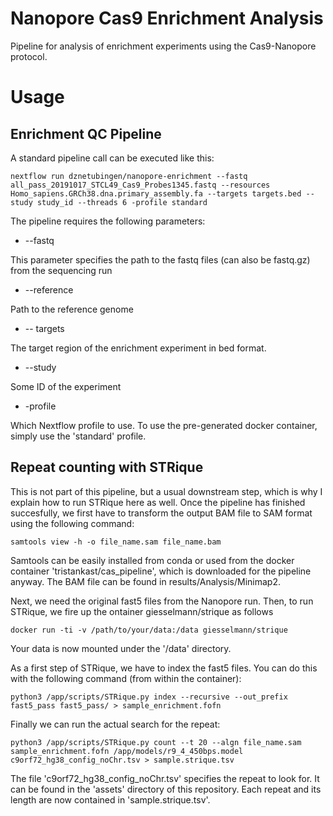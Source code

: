 # Nanopore Cas9 Enrichment Analysis
Pipeline for analysis of enrichment experiments using the Cas9-Nanopore protocol.

# Usage

## Enrichment QC Pipeline
A standard pipeline call can be executed like this:
```
nextflow run dznetubingen/nanopore-enrichment --fastq all_pass_20191017_STCL49_Cas9_Probes1345.fastq --resources Homo_sapiens.GRCh38.dna.primary_assembly.fa --targets targets.bed --study study_id --threads 6 -profile standard
```

The pipeline requires the following parameters:
* --fastq

This parameter specifies the path to the fastq files (can also be fastq.gz) from the sequencing run

* --reference

Path to the reference genome

* -- targets

The target region of the enrichment experiment in bed format.

* --study

Some ID of the experiment

* -profile

Which Nextflow profile to use. To use the pre-generated docker container, simply use the 'standard' profile.


## Repeat counting with STRique
This is not part of this pipeline, but a usual downstream step, which is why I explain how to run STRique here as well.
Once the pipeline has finished succesfully, we first have to transform the output BAM file to SAM format using the following command:

```
samtools view -h -o file_name.sam file_name.bam
```
Samtools can be easily installed from conda or used from the docker container 'tristankast/cas_pipeline', which is downloaded for the pipeline anyway.
The BAM file can be found in results/Analysis/Minimap2.

Next, we need the original fast5 files from the Nanopore run. Then, to run STRique, we fire up the ontainer giesselmann/strique as follows
```
docker run -ti -v /path/to/your/data:/data giesselmann/strique
```
Your data is now mounted under the '/data' directory.


As a first step of STRique, we have to index the fast5 files. You can do this with the following command (from within the container):
```
python3 /app/scripts/STRique.py index --recursive --out_prefix fast5_pass fast5_pass/ > sample_enrichment.fofn 
```

Finally we can run the actual search for the repeat:
```
python3 /app/scripts/STRique.py count --t 20 --algn file_name.sam sample_enrichment.fofn /app/models/r9_4_450bps.model c9orf72_hg38_config_noChr.tsv > sample.strique.tsv 
```
The file 'c9orf72_hg38_config_noChr.tsv' specifies the repeat to look for. It can be found in the 'assets' directory of this repository.
Each repeat and its length are now contained in 'sample.strique.tsv'.





